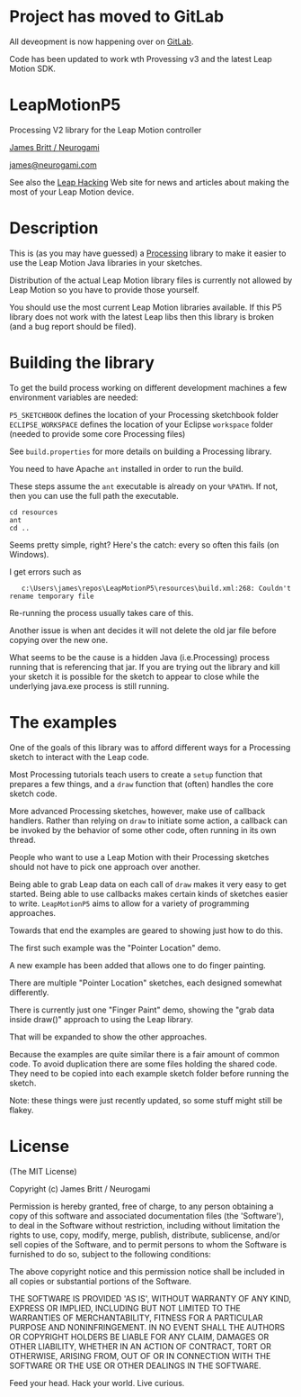 Project has moved to GitLab
===========================

All deveopment is now happening over on [GitLab](https://gitlab.com/ProcessingNG/LeapMotion).

Code has been updated to work wth Provessing v3 and the latest Leap Motion SDK.




LeapMotionP5
============

Processing V2 library for the Leap Motion controller


[James Britt / Neurogami](http://www.neurogami.com)

james@neurogami.com

See also the [Leap Hacking](http://leaphacking.jamesbritt.com/) Web site for news and articles about making the most of your Leap Motion device.


Description
===========

This is (as you may have guessed) a [Processing](http://processing.org) library to make it easier to use the Leap Motion Java libraries in your sketches.

Distribution of the actual Leap Motion library files is currently not allowed by Leap Motion so you have to provide those yourself.

You should use the most current Leap Motion libraries available.  If this P5 library does not work with the latest Leap libs then this library is broken (and a bug report should be filed).


Building the library
====================

To get the build process working on different development machines a few environment variables are needed:

`P5_SKETCHBOOK` defines the location of your Processing sketchbook folder
`ECLIPSE_WORKSPACE` defines the location of your Eclipse `workspace` folder (needed to provide some core Processing files)

See `build.properties` for more details on building a Processing library.

You need to have Apache `ant` installed in order to run the build.

These steps assume the `ant`  executable is already on your `%PATH%`. If not, then you can use the full path the executable.

    cd resources
    ant 
    cd ..
    

Seems pretty simple, right? Here's the catch: every so often this fails (on Windows). 

I get errors such as

       c:\Users\james\repos\LeapMotionP5\resources\build.xml:268: Couldn't rename temporary file

Re-running the process usually takes care of this.  

Another issue is when ant decides it will not delete the old jar file before copying over the new one.

What seems to be the cause is a hidden Java (i.e.Processing) process running that is referencing that jar.  If you are trying out the library and kill your sketch it is possible for the sketch to appear to close while the underlying java.exe process is still running.



The examples
============

One of the goals of this library was to afford different ways for a Processing sketch to interact with the Leap code.

Most Processing tutorials teach users to create a `setup` function that prepares a few things, and a `draw` function that (often) handles the core sketch code.

More advanced Processing sketches, however, make use of callback handlers.  Rather than relying on `draw` to initiate some action, a callback can be invoked by the behavior of some other code, often running in its own thread.

People who want to use a Leap Motion with their Processing sketches should not have to pick one approach over another.  

Being able to grab Leap data on each call of `draw` makes it very easy to get started.  Being able to use callbacks makes certain kinds of sketches easier to write.  `LeapMotionP5` aims to allow for a variety of programming approaches.

Towards that end the examples are geared to showing just how to do this.

The first such example was the "Pointer Location" demo.

A new example has been added that allows one to do finger painting.

There are multiple "Pointer Location" sketches, each designed somewhat differently.

There is currently just one "Finger Paint" demo, showing the "grab data inside draw()" approach to using the Leap library.  

That will be expanded to show the other approaches.

Because the examples are quite similar there is a fair amount of common code.  To avoid duplication there are some files holding the shared code.  They need to be copied into each example sketch folder before running the sketch.

Note: these things were just recently updated, so some stuff might still be flakey.



License 
========


(The MIT License)

Copyright (c)  James Britt / Neurogami

Permission is hereby granted, free of charge, to any person obtaining
a copy of this software and associated documentation files (the
'Software'), to deal in the Software without restriction, including
without limitation the rights to use, copy, modify, merge, publish,
distribute, sublicense, and/or sell copies of the Software, and to
permit persons to whom the Software is furnished to do so, subject to
the following conditions:

The above copyright notice and this permission notice shall be
included in all copies or substantial portions of the Software.

THE SOFTWARE IS PROVIDED 'AS IS', WITHOUT WARRANTY OF ANY KIND,
EXPRESS OR IMPLIED, INCLUDING BUT NOT LIMITED TO THE WARRANTIES OF
MERCHANTABILITY, FITNESS FOR A PARTICULAR PURPOSE AND NONINFRINGEMENT.
IN NO EVENT SHALL THE AUTHORS OR COPYRIGHT HOLDERS BE LIABLE FOR ANY
CLAIM, DAMAGES OR OTHER LIABILITY, WHETHER IN AN ACTION OF CONTRACT,
TORT OR OTHERWISE, ARISING FROM, OUT OF OR IN CONNECTION WITH THE
SOFTWARE OR THE USE OR OTHER DEALINGS IN THE SOFTWARE.

Feed your head. 
Hack your world. 
Live curious.
